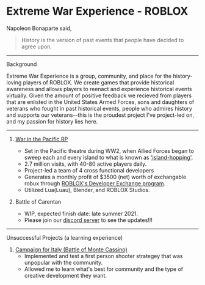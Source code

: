 # Extreme War Experience - ROBLOX

Napoleon Bonaparte said,
> History is the version of past events that people have decided to agree upon. 


 ----------------------------------------------------------------------------------------------------------------------------------------------------------------
 Background
 
 Extreme War Experience is a group, community, and place for the history-loving players of ROBLOX. We create games that provide historical awareness and allows players to reenact and experience historical events virtually. Given the amount of positive feedback we recieved from players that are enlisted in the United States Armed Forces, sons and daughters of veterans who fought in past historical events, people who admires history and supports our veterans--this is the proudest project I've project-led on, and my passion for history lies here.
 
 ----------------------------------------------------------------------------------------------------------------------------------------------------------------

1. [War in the Pacific RP](https://www.roblox.com/games/4840984599/War-in-the-Pacific-RP)
     - Set in the Pacific theatre during WW2, when Allied Forces began to sweep each and every island to what is known as
      ['island-hopping'](https://www.nationalww2museum.org/war/articles/pacific-strategy-1941-1944).
     - 2.7 million visits, with 40-80 active players daily.
     - Project-led a team of 4 cross functional developers
     - Generates a monthly profit of $3500 (net) worth of exchangable robux through [ROBLOX's Developer Exchange program](https://en.help.roblox.com/hc/en-us/articles/203314100-Developer-Exchange-DevEx-FAQs).
     - Utilized Lua(Luau), Blender, and ROBLOX Studios.

2. Battle of Carentan
     - WIP, expected finish date: late summer 2021.
     - Please join our [discord server](https://discord.com/invite/FYdYv6u) to see the updates!!!




----------------------------------------------------------------------------------------------------------------------------------------------------------------
Unsuccessful Projects (a learning experience)

1. [Campaign for Italy (Battle of Monte Cassino)](https://www.roblox.com/games/5273068516/BETA-Campaign-of-Italy)
     - Implemented and test a first person shooter strategey that was unpopular with the community.
     - Allowed me to learn what's best for community and the type of creative development they want.




